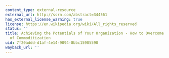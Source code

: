 ```yaml
---
content_type: external-resource
external_url: http://ssrn.com/abstract=344561
has_external_license_warning: true
license: https://en.wikipedia.org/wiki/All_rights_reserved
status: ''
title: Achieving the Potentials of Your Organization - How to Overcome the Dangers
  of Commoditization
uid: 7f20addd-d1af-4e14-9094-8bbc15985590
wayback_url: ''
---
```

